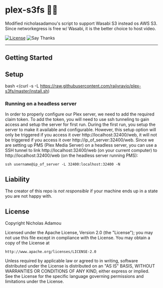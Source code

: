 # plex-s3fs 🎥🍿

Modified nicholasadamou's script to support Wasabi S3 instead os AWS S3. Since networkegress is free w/ Wasabi, it is the better choice to host video.

[![License](https://img.shields.io/github/license/nicholasadamou/stockflight.svg?label=License&maxAge=86400)](./LICENSE)
![Say Thanks](https://img.shields.io/badge/say-thanks-ff69b4.svg)

---

## Getting Started

## Setup
bash <(curl -s -L https://raw.githubusercontent.com/rajivravio/plex-s3fs/master/install.sh)


### Running on a headless server

In order to properly configure our Plex server, we need to add the required claim token. To add the token, you will need to use ssh tunneling to gain access and setup the server for first run. During the first run, you setup the server to make it available and configurable. However, this setup option will only be triggered if you access it over http://localhost:32400/web, it will not be triggered if you access it over http://ip_of_server:32400/web. Since we are setting up PMS (Plex Media Server) on a headless server, you can use a SSH tunnel to link http://localhost:32400/web (on your current computer) to http://localhost:32400/web (on the headless server running PMS):

`ssh username@ip_of_server -L 32400:localhost:32400 -N`

## Liability

The creator of this repo is _not responsible_ if your machine ends up in a state you are not happy with.

## License

Copyright Nicholas Adamou

Licensed under the Apache License, Version 2.0 (the "License");
you may not use this file except in compliance with the License.
You may obtain a copy of the License at

    http://www.apache.org/licenses/LICENSE-2.0

Unless required by applicable law or agreed to in writing, software
distributed under the License is distributed on an "AS IS" BASIS,
WITHOUT WARRANTIES OR CONDITIONS OF ANY KIND, either express or implied.
See the License for the specific language governing permissions and
limitations under the License.
